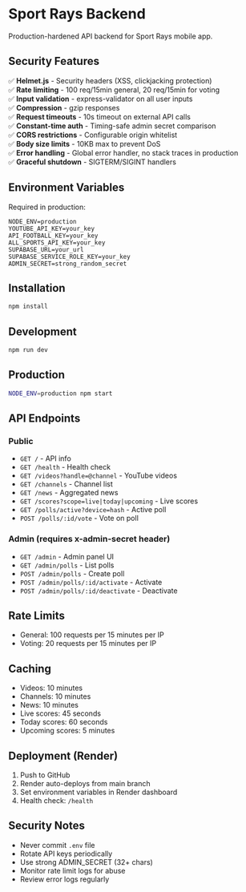 # Sport Rays Backend

Production-hardened API backend for Sport Rays mobile app.

## Security Features

✅ **Helmet.js** - Security headers (XSS, clickjacking protection)  
✅ **Rate limiting** - 100 req/15min general, 20 req/15min for voting  
✅ **Input validation** - express-validator on all user inputs  
✅ **Compression** - gzip responses  
✅ **Request timeouts** - 10s timeout on external API calls  
✅ **Constant-time auth** - Timing-safe admin secret comparison  
✅ **CORS restrictions** - Configurable origin whitelist  
✅ **Body size limits** - 10KB max to prevent DoS  
✅ **Error handling** - Global error handler, no stack traces in production  
✅ **Graceful shutdown** - SIGTERM/SIGINT handlers  

## Environment Variables

Required in production:
```
NODE_ENV=production
YOUTUBE_API_KEY=your_key
API_FOOTBALL_KEY=your_key
ALL_SPORTS_API_KEY=your_key
SUPABASE_URL=your_url
SUPABASE_SERVICE_ROLE_KEY=your_key
ADMIN_SECRET=strong_random_secret
```

## Installation

```bash
npm install
```

## Development

```bash
npm run dev
```

## Production

```bash
NODE_ENV=production npm start
```

## API Endpoints

### Public
- `GET /` - API info
- `GET /health` - Health check
- `GET /videos?handle=@channel` - YouTube videos
- `GET /channels` - Channel list
- `GET /news` - Aggregated news
- `GET /scores?scope=live|today|upcoming` - Live scores
- `GET /polls/active?device=hash` - Active poll
- `POST /polls/:id/vote` - Vote on poll

### Admin (requires x-admin-secret header)
- `GET /admin` - Admin panel UI
- `GET /admin/polls` - List polls
- `POST /admin/polls` - Create poll
- `POST /admin/polls/:id/activate` - Activate
- `POST /admin/polls/:id/deactivate` - Deactivate

## Rate Limits

- General: 100 requests per 15 minutes per IP
- Voting: 20 requests per 15 minutes per IP

## Caching

- Videos: 10 minutes
- Channels: 10 minutes
- News: 10 minutes
- Live scores: 45 seconds
- Today scores: 60 seconds
- Upcoming scores: 5 minutes

## Deployment (Render)

1. Push to GitHub
2. Render auto-deploys from main branch
3. Set environment variables in Render dashboard
4. Health check: `/health`

## Security Notes

- Never commit `.env` file
- Rotate API keys periodically
- Use strong ADMIN_SECRET (32+ chars)
- Monitor rate limit logs for abuse
- Review error logs regularly
